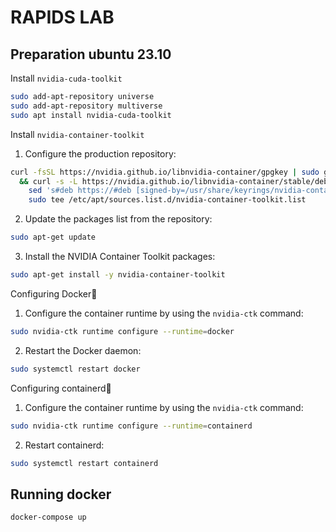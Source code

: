 # RAPIDS LAB

## Preparation ubuntu 23.10
Install `nvidia-cuda-toolkit`
```sh
sudo add-apt-repository universe
sudo add-apt-repository multiverse
sudo apt install nvidia-cuda-toolkit
```

Install `nvidia-container-toolkit`
1. Configure the production repository:
```sh
curl -fsSL https://nvidia.github.io/libnvidia-container/gpgkey | sudo gpg --dearmor -o /usr/share/keyrings/nvidia-container-toolkit-keyring.gpg \
  && curl -s -L https://nvidia.github.io/libnvidia-container/stable/deb/nvidia-container-toolkit.list | \
    sed 's#deb https://#deb [signed-by=/usr/share/keyrings/nvidia-container-toolkit-keyring.gpg] https://#g' | \
    sudo tee /etc/apt/sources.list.d/nvidia-container-toolkit.list
```
2. Update the packages list from the repository:
```sh
sudo apt-get update
```
3. Install the NVIDIA Container Toolkit packages:
```sh
sudo apt-get install -y nvidia-container-toolkit
```

Configuring Docker
1. Configure the container runtime by using the `nvidia-ctk` command:
```sh
sudo nvidia-ctk runtime configure --runtime=docker
```
2. Restart the Docker daemon:
```sh
sudo systemctl restart docker
```

Configuring containerd
1. Configure the container runtime by using the `nvidia-ctk` command:
```sh
sudo nvidia-ctk runtime configure --runtime=containerd
```
2. Restart containerd:
```sh
sudo systemctl restart containerd
```

## Running docker
```sh
docker-compose up
```
